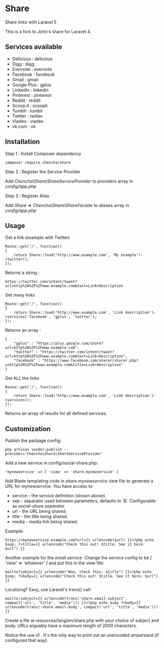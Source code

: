 # Share

Share links with Laravel 5

This is a fork to John's share for Laravel 4. 
 
## Services available

- Delicious : delicious
- Digg : digg
- Evernote : evernote
- Facebook : facebook
- Gmail : gmail
- Google Plus : gplus
- LinkedIn : linkedin
- Pinterest : pinterest
- Reddit : reddit
- Scoop.it : scoopit
- Tumblr : tumblr
- Twitter : twitter
- Viadeo : viadeo
- vk.com : vk


## Installation

Step 1 : Install Composer dependency

    composer require chencha/share

Step 2 : Register the Service Provider

Add *Chencha\Share\ShareServiceProvider* to providers array in *config/app.php*

Step 3 : Register Alias


Add *Share* => *Chencha\Share\ShareFacade* to aliases array in *config/app.php*


## Usage

Get a link (example with Twitter)

	Route::get('/', function()
	{
		return Share::load('http://www.example.com', 'My example')->twitter();
	});

Returns a string :

	https://twitter.com/intent/tweet?url=http%3A%2F%2Fwww.example.com&text=Link+description


Get many links

	Route::get('/', function()
	{
		return Share::load('http://www.example.com', 'Link description')->services('facebook', 'gplus', 'twitter');
	});

Returns an array :

    {
        "gplus" : "https://plus.google.com/share?url=http%3A%2F%2Fwww.example.com",
        "twitter" : "https://twitter.com/intent/tweet?url=http%3A%2F%2Fwww.example.com&text=Link+description",
        "facebook" : "https://www.facebook.com/sharer/sharer.php?u=http%3A%2F%2Fwww.example.com&title=Link+description"
    }


Get ALL the links

	Route::get('/', function()
	{
		return Share::load('http://www.example.com', 'Link description')->services();
	});

Returns an array of results for all defined services.

## Customization

Publish the package config:

    php artisan vendor:publish --provider='Chencha\Share\ShareServiceProvider'

Add a new service in config/social-share.php:

    'mynewservice' => [ 'view' => 'share.mynewservice' ]

Add Blade templating code in *share.mynewservice* view file to generate a URL for *mynewservice*. You have access to:

- service - the service definition (shown above).
- sep - separator used between parameters, defaults to '&amp;'. Configurable as *social-share.separator*.
- url - the URL being shared.
- title - the title being shared.
- media - media link being shared.

Example:

    https://mynewservice.example.com?url={{ urlencode($url) }}<?php echo $sep; ?>title={{ urlencode("Check this out! $title. See it here: $url") }}

Another example for the *email* service. Change the service config to be *[ 'view' => 'whatever' ]* and put this in the view file:

    mailto?subject={{ urlencode("Wow, check this: $title") }}<?php echo $sep; ?>body={{ urlencode("Check this out! $title. See it here: $url") }}

Localizing? Easy, use Laravel's trans() call:

    mailto:subject={{ urlencode(trans('share.email-subject', compact('url', 'title', 'media'))) }}<?php echo $sep ?>body={{ urlencode(trans('share.email-body', compact('url', 'title', 'media'))) }}

Create a file at resources/lang/en/share.php with your choice of subject and body. URLs arguably have a maximum length of 2000 characters.

Notice the use of *<?php echo $sep; ?>*. It's the only way to print out an unencoded ampersand (if configured that way).
